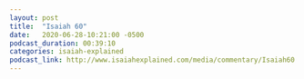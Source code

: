 ```yaml
---
layout: post
title:  "Isaiah 60"
date:   2020-06-28-10:21:00 -0500
podcast_duration: 00:39:10
categories: isaiah-explained
podcast_link: http://www.isaiahexplained.com/media/commentary/Isaiah60.mp3
---
```

